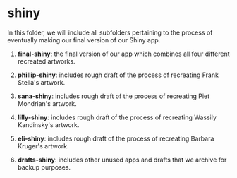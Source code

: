 shiny
================

In this folder, we will include all subfolders pertaining to the process of eventually making 
our final version of our Shiny app.

1. **final-shiny**: 
the final version of our app which combines all four different recreated artworks.

2. **phillip-shiny**: 
includes rough draft of the process of recreating Frank Stella's artwork.

3. **sana-shiny**:
includes rough draft of the process of recreating Piet Mondrian's artwork.

4. **lilly-shiny**:
includes rough draft of the process of recreating Wassily Kandinsky's artwork.

5. **eli-shiny**:
includes rough draft of the process of recreating Barbara Kruger's artwork.

6. **drafts-shiny**:
includes other unused apps and drafts that we archive for backup purposes.
